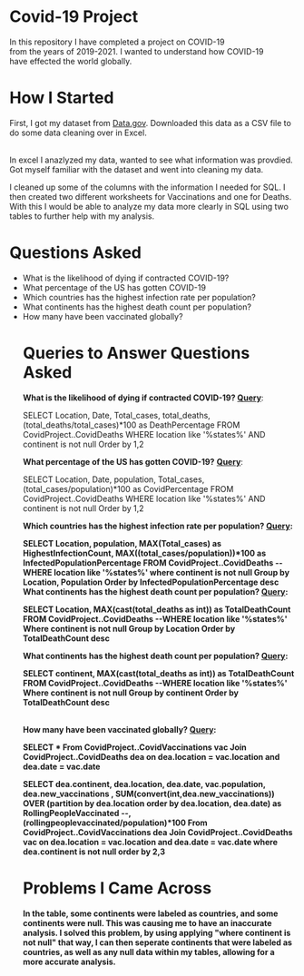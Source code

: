 # Covid-19 Project

In this repository I have completed a project on COVID-19 <br />
from the years of 2019-2021. I wanted to understand how COVID-19 <br />
have effected the world globally. 

# <b> How I Started </b><br />
First, I got my dataset from <a href="data.gov">Data.gov</a>. Downloaded 
this data as a CSV file to do some data cleaning over in Excel. 

<br />
In excel I anazlyzed my data, wanted to see what information was provdied. <br />
Got myself familiar with the dataset and went into cleaning my data. 

I cleaned up some of the columns with the information I needed for SQL.
I then created two different worksheets for Vaccinations and one
for Deaths. <br />
With this I would be able to analyze my data more clearly in SQL using two
tables to further help with my analysis. 

# <b> Questions Asked </b>

<ul>
  <li>What is the likelihood of dying if contracted COVID-19?</li>
  <li>What percentage of the US has gotten COVID-19</li>
  <li>Which countries has the highest infection rate per population?</li>
  <li>What continents has the highest death count per population?</li>
  <li>How many have been vaccinated globally?</li>

# <b> Queries to Answer Questions Asked </b>

<b> What is the likelihood of dying if contracted COVID-19? </b>
<b><u>Query</b></u>: <br />
	
SELECT Location, Date, Total_cases, total_deaths, (total_deaths/total_cases)*100 as DeathPercentage
FROM CovidProject..CovidDeaths
WHERE location like '%states%'
AND continent is not null
Order by 1,2

<b> What percentage of the US has gotten COVID-19?</b>
<b><u>Query</b></u>: <br />
	
SELECT Location, Date, population, Total_cases, (total_cases/population)*100 as CovidPercentage
FROM CovidProject..CovidDeaths
WHERE location like '%states%'
AND continent is not null
Order by 1,2

<b>Which countries has the highest infection rate per population?
<b><u>Query</b></u>: <br />

SELECT Location, population, MAX(Total_cases) as HighestInfectionCount, MAX((total_cases/population))*100 as InfectedPopulationPercentage
FROM CovidProject..CovidDeaths
--WHERE location like '%states%'
where continent is not null
Group by Location, Population
Order by InfectedPopulationPercentage desc
<br />
<b>What continents has the highest death count per population?</b>
<b><u>Query</b></u>: <br />
	
SELECT Location, MAX(cast(total_deaths as int)) as TotalDeathCount
FROM CovidProject..CovidDeaths
--WHERE location like '%states%'
Where continent is not null
Group by Location
Order by TotalDeathCount desc
  <br />
  
<b>What continents has the highest death count per population?</b>
<b><u>Query</b></u>: <br />
	
SELECT continent, MAX(cast(total_deaths as int)) as TotalDeathCount
FROM CovidProject..CovidDeaths
--WHERE location like '%states%'
Where continent is not null
Group by continent
Order by TotalDeathCount desc

<br />
<b>How many have been vaccinated globally?</b>
<b><u>Query</b></u>: <br />

SELECT *
From CovidProject..CovidVaccinations vac
Join CovidProject..CovidDeaths dea
	on dea.location = vac.location
	and dea.date = vac.date

SELECT dea.continent, dea.location, dea.date, vac.population, dea.new_vaccinations
, SUM(convert(int,dea.new_vaccinations)) OVER (partition by  dea.location order by dea.location,
dea.date) as RollingPeopleVaccinated 
--, (rollingpeoplevaccinated/population)*100
From CovidProject..CovidVaccinations dea
Join CovidProject..CovidDeaths vac
	on dea.location = vac.location
	and dea.date = vac.date
where dea.continent  is not null
order by 2,3

# <b>Problems I Came Across</b>
In the table, some continents were labeled as countries, and some continents were null. This was causing me
to have an inaccurate analysis. I solved this problem, by using applying 
"where continent is not null" that way, I can then seperate continents that were labeled as countries, as well
as any null data within my tables, allowing for a more accurate analysis. 
